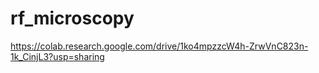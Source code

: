 # rf_microscopy

https://colab.research.google.com/drive/1ko4mpzzcW4h-ZrwVnC823n-1k_CinjL3?usp=sharing
